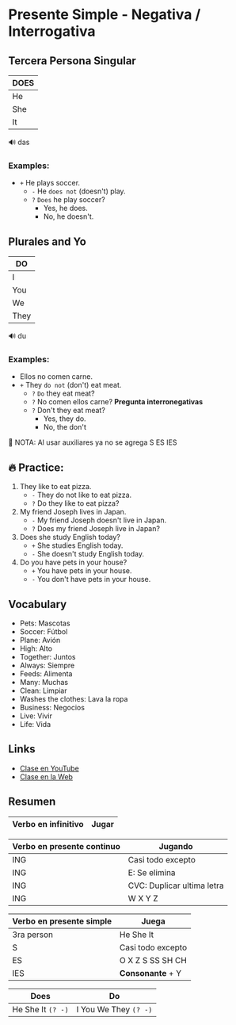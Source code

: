 # Presente Simple - Negativa / Interrogativa

## Tercera Persona Singular

|DOES |
|-----|
|He   |
|She  |
|It   |

🔊 das

### Examples:

- `+` He plays soccer.
	- `-` He `does not` (doesn't) play.
	- `?` `Does` he play soccer?
		- Yes, he does.
		- No, he doesn't.

## Plurales and Yo

|DO    |
|------|
|I     |
|You   |
|We    |
|They  |

🔊 du

### Examples:

- Ellos no comen carne.
- `+` They `do not` (don't) eat meat.
	- `?` `Do` they eat meat?
	- `?` No comen ellos carne? **Pregunta interronegativas**
	- `?` Don't they eat meat?
		- Yes, they do.
		- No, the don't

📌 NOTA: Al usar auxiliares ya no se agrega S ES IES

## 🔥 Practice:

1. They like to eat pizza.
	- `-` They do not like to eat pizza.
	- `?` Do they like to eat pizza?
2. My friend Joseph lives in Japan.
	- `-` My friend Joseph doesn't live in Japan.
	- `?` Does my friend Joseph live in Japan?
3. Does she study English today?
	- `+` She studies English today.
	- `-` She doesn't study English today.
4. Do you have pets in your house?  
	- `+` You have pets in your house.
	- `-` You don't have pets in your house.

## Vocabulary

- Pets: Mascotas   
- Soccer: Fútbol   
- Plane: Avión   
- High: Alto   
- Together: Juntos   
- Always: Siempre   
- Feeds: Alimenta   
- Many: Muchas   
- Clean: Limpiar   
- Washes the clothes: Lava la ropa   
- Business: Negocios   
- Live: Vivir    
- Life: Vida   

## Links

- [Clase en YouTube](https://www.youtube.com/watch?v=8gN9rSN54VI&list=PLgrNDDl9MxYmUmf19zPiljdg8FKIRmP78&index=17)  
- [Clase en la Web](https://www.pacho8a.com/ingl%C3%A9s/curso-ingl%C3%A9s-desde-cero/lecci%C3%B3n-15/)

## Resumen

|Verbo en **infinitivo** |Jugar |
|------------------------|------|


|Verbo en presente continuo |Jugando                    |
|---------------------------|---------------------------|
|ING                        |Casi todo excepto          |
|ING                        |E: Se elimina              |
|ING                        |CVC: Duplicar ultima letra |
|ING                        |W X Y Z                    |


|Verbo en presente simple |Juega             | 
|-------------------------|------------------|
|3ra person               |He She It         |
|S                        |Casi todo excepto |
|ES                       |O X Z S SS SH CH  |
|IES                      |**Consonante** + Y|


|Does            |Do                       |
|----------------|-------------------------|
|He She It `(? -)` |I You We They `(? -)` |